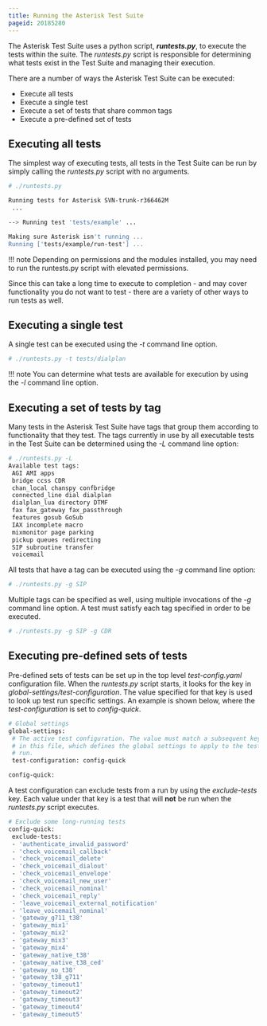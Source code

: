 ```yaml
---
title: Running the Asterisk Test Suite
pageid: 20185280
---
```


The Asterisk Test Suite uses a python script, ***runtests.py***, to execute the tests within the suite. The *runtests.py* script is responsible for determining what tests exist in the Test Suite and managing their execution. 


There are a number of ways the Asterisk Test Suite can be executed:


* Execute all tests
* Execute a single test
* Execute a set of tests that share common tags
* Execute a pre-defined set of tests


Executing all tests
-------------------


The simplest way of executing tests, all tests in the Test Suite can be run by simply calling the *runtests.py* script with no arguments.

```bash title=" " linenums="1"
# ./runtests.py

Running tests for Asterisk SVN-trunk-r366462M
 ...

--> Running test 'tests/example' ...

Making sure Asterisk isn't running ...
Running ['tests/example/run-test'] ...

```



!!! note 
    Depending on permissions and the modules installed, you may need to run the runtests.py script with elevated permissions.

      
[//]: # (end-note)



Since this can take a long time to execute to completion - and may cover functionality you do not want to test - there are a variety of other ways to run tests as well.


Executing a single test
-----------------------


A single test can be executed using the *-t* command line option.

```bash title=" " linenums="1"
# ./runtests.py -t tests/dialplan

```



!!! note 
    You can determine what tests are available for execution by using the *-l* command line option.

      
[//]: # (end-note)



Executing a set of tests by tag
-------------------------------


Many tests in the Asterisk Test Suite have tags that group them according to functionality that they test. The tags currently in use by all executable tests in the Test Suite can be determined using the *-L* command line option:

```bash title=" " linenums="1"
# ./runtests.py -L
Available test tags:
 AGI AMI apps 
 bridge ccss CDR 
 chan_local chanspy confbridge 
 connected_line dial dialplan 
 dialplan_lua directory DTMF 
 fax fax_gateway fax_passthrough
 features gosub GoSub 
 IAX incomplete macro 
 mixmonitor page parking 
 pickup queues redirecting 
 SIP subroutine transfer
 voicemail 

```

All tests that have a tag can be executed using the *-g* command line option:

```bash title=" " linenums="1"
# ./runtests.py -g SIP

```

Multiple tags can be specified as well, using multiple invocations of the *-g* command line option. A test must satisfy each tag specified in order to be executed.

```bash title=" " linenums="1"
# ./runtests.py -g SIP -g CDR

```

Executing pre-defined sets of tests
-----------------------------------


Pre-defined sets of tests can be set up in the top level *test-config.yaml* configuration file. When the *runtests.py* script starts, it looks for the key in *global-settings/test-configuration*. The value specified for that key is used to look up test run specific settings. An example is shown below, where the *test-configuration* is set to *config-quick*.

```bash title=" " linenums="1"
# Global settings
global-settings:
 # The active test configuration. The value must match a subsequent key
 # in this file, which defines the global settings to apply to the test execution
 # run.
 test-configuration: config-quick

config-quick:

```

A test configuration can exclude tests from a run by using the *exclude-tests* key. Each value under that key is a test that will **not** be run when the *runtests.py* script executes.

```bash title=" " linenums="1"
# Exclude some long-running tests
config-quick:
 exclude-tests:
 - 'authenticate_invalid_password'
 - 'check_voicemail_callback'
 - 'check_voicemail_delete'
 - 'check_voicemail_dialout'
 - 'check_voicemail_envelope'
 - 'check_voicemail_new_user'
 - 'check_voicemail_nominal'
 - 'check_voicemail_reply'
 - 'leave_voicemail_external_notification'
 - 'leave_voicemail_nominal'
 - 'gateway_g711_t38'
 - 'gateway_mix1'
 - 'gateway_mix2'
 - 'gateway_mix3'
 - 'gateway_mix4'
 - 'gateway_native_t38'
 - 'gateway_native_t38_ced'
 - 'gateway_no_t38'
 - 'gateway_t38_g711'
 - 'gateway_timeout1'
 - 'gateway_timeout2'
 - 'gateway_timeout3'
 - 'gateway_timeout4'
 - 'gateway_timeout5'

```

